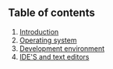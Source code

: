 ## Table of contents

1. [Introduction](#my-setup-for-web-development-2020)
2. [Operating system](#operating-system)
3. [Development environment](#development-environment)
4. [IDE'S and text editors](#ides-and-text-editors)
